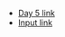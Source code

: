 - [Day 5 link](https://adventofcode.com/2021/day/5)
- [Input link](https://adventofcode.com/2021/day/5/input)
